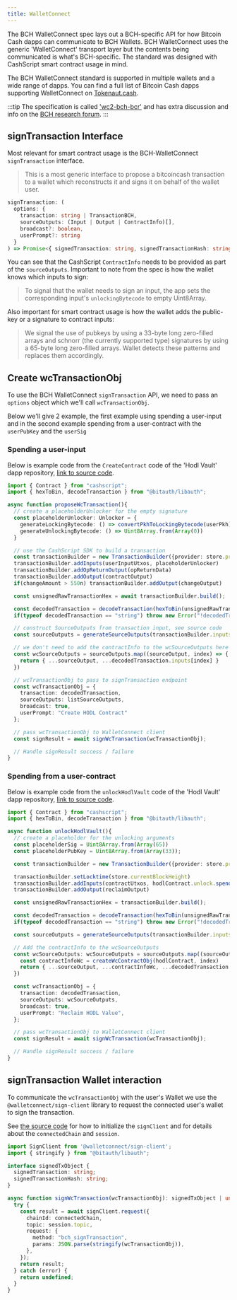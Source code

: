 ```yaml
---
title: WalletConnect
---
```


The BCH WalletConnect spec lays out a BCH-specific API for how Bitcoin Cash dapps can communicate to BCH Wallets. BCH WalletConnect uses the generic 'WalletConnect' transport layer but the contents being communicated is what's BCH-specific. The standard was designed with CashScript smart contract usage in mind.

The BCH WalletConnect standard is supported in multiple wallets and a wide range of dapps. You can find a full list of Bitcoin Cash dapps supporting WalletConnect on [Tokenaut.cash](https://tokenaut.cash/dapps?filter=walletconnect).

:::tip
The specification is called ['wc2-bch-bcr'](https://github.com/mainnet-pat/wc2-bch-bcr) and has extra discussion and info on the [BCH research forum](https://bitcoincashresearch.org/t/wallet-connect-v2-support-for-bitcoincash/).
:::

## signTransaction Interface

Most relevant for smart contract usage is the BCH-WalletConnect `signTransaction` interface.

> This is a most generic interface to propose a bitcoincash transaction to a wallet which reconstructs it and signs it on behalf of the wallet user.

```typescript
signTransaction: (
  options: {
    transaction: string | TransactionBCH,
    sourceOutputs: (Input | Output | ContractInfo)[],
    broadcast?: boolean,
    userPrompt?: string
  }
) => Promise<{ signedTransaction: string, signedTransactionHash: string } | undefined>;
```

You can see that the CashScript `ContractInfo` needs to be provided as part of the `sourceOutputs`. Important to note from the spec is how the wallet knows which inputs to sign:

>To signal that the wallet needs to sign an input, the app sets the corresponding input's `unlockingBytecode` to empty Uint8Array.

Also important for smart contract usage is how the wallet adds the public-key or a signature to contract inputs:

> We signal the use of pubkeys by using a 33-byte long zero-filled arrays and schnorr (the currently supported type) signatures by using a 65-byte long zero-filled arrays. Wallet detects these patterns and replaces them accordingly.

## Create wcTransactionObj

To use the BCH WalletConnect `signTransaction` API, we need to pass an `options` object which we'll call `wcTransactionObj`.

Below we'll give 2 example, the first example using spending a user-input and in the second example spending from a user-contract with the `userPubKey` and the `userSig`

### Spending a user-input

Below is example code from the `CreateContract` code of the 'Hodl Vault' dapp repository, [link to source code](https://github.com/mr-zwets/bch-hodl-dapp/blob/main/src/views/CreateContract.vue#L14).

```ts
import { Contract } from "cashscript";
import { hexToBin, decodeTransaction } from "@bitauth/libauth";

async function proposeWcTransaction(){
  // create a placeholderUnlocker for the empty signature
  const placeholderUnlocker: Unlocker = {
    generateLockingBytecode: () => convertPkhToLockingBytecode(userPkh),
    generateUnlockingBytecode: () => Uint8Array.from(Array(0))
  }

  // use the CashScript SDK to build a transaction
  const transactionBuilder = new TransactionBuilder({provider: store.provider})
  transactionBuilder.addInputs(userInputUtxos, placeholderUnlocker)
  transactionBuilder.addOpReturnOutput(opReturnData)
  transactionBuilder.addOutput(contractOutput)
  if(changeAmount > 550n) transactionBuilder.addOutput(changeOutput)

  const unsignedRawTransactionHex = await transactionBuilder.build();

  const decodedTransaction = decodeTransaction(hexToBin(unsignedRawTransactionHex));
  if(typeof decodedTransaction == "string") throw new Error("!decodedTransaction")

  // construct SourceOutputs from transaction input, see source code
  const sourceOutputs = generateSourceOutputs(transactionBuilder.inputs)

  // we don't need to add the contractInfo to the wcSourceOutputs here
  const wcSourceOutputs = sourceOutputs.map((sourceOutput, index) => {
    return { ...sourceOutput, ...decodedTransaction.inputs[index] }
  })

  // wcTransactionObj to pass to signTransaction endpoint
  const wcTransactionObj = {
    transaction: decodedTransaction,
    sourceOutputs: listSourceOutputs,
    broadcast: true,
    userPrompt: "Create HODL Contract"
  };

  // pass wcTransactionObj to WalletConnect client
  const signResult = await signWcTransaction(wcTransactionObj);

  // Handle signResult success / failure
}
```

### Spending from a user-contract

Below is example code from the `unlockHodlVault` code of the 'Hodl Vault' dapp repository, [link to source code](https://github.com/mr-zwets/bch-hodl-dapp/blob/main/src/views/UserContracts.vue#L66).

```ts
import { Contract } from "cashscript";
import { hexToBin, decodeTransaction } from "@bitauth/libauth";

async function unlockHodlVault(){
  // create a placeholder for the unlocking arguments
  const placeholderSig = Uint8Array.from(Array(65))
  const placeholderPubKey = Uint8Array.from(Array(33));

  const transactionBuilder = new TransactionBuilder({provider: store.provider})

  transactionBuilder.setLocktime(store.currentBlockHeight)
  transactionBuilder.addInputs(contractUtxos, hodlContract.unlock.spend(placeholderPubKey, placeholderSig))
  transactionBuilder.addOutput(reclaimOutput)

  const unsignedRawTransactionHex = transactionBuilder.build();

  const decodedTransaction = decodeTransaction(hexToBin(unsignedRawTransactionHex));
  if(typeof decodedTransaction == "string") throw new Error("!decodedTransaction")

  const sourceOutputs = generateSourceOutputs(transactionBuilder.inputs)

  // Add the contractInfo to the wcSourceOutputs
  const wcSourceOutputs: wcSourceOutputs = sourceOutputs.map((sourceOutput, index) => {
    const contractInfoWc = createWcContractObj(hodlContract, index)
    return { ...sourceOutput, ...contractInfoWc, ...decodedTransaction.inputs[index] }
  })

  const wcTransactionObj = {
    transaction: decodedTransaction,
    sourceOutputs: wcSourceOutputs,
    broadcast: true,
    userPrompt: "Reclaim HODL Value",
  };

  // pass wcTransactionObj to WalletConnect client
  const signResult = await signWcTransaction(wcTransactionObj);

  // Handle signResult success / failure
}
```

## signTransaction Wallet interaction

To communicate the `wcTransactionObj` with the user's Wallet we use the `@walletconnect/sign-client` library to request the connected user's wallet to sign the transaction.

See [the source code](https://github.com/mr-zwets/bch-hodl-dapp/blob/main/src/store/store.ts#L60) for how to initialize the `signClient` and for details about the `connectedChain` and `session`.

```ts
import SignClient from '@walletconnect/sign-client';
import { stringify } from "@bitauth/libauth";

interface signedTxObject {
  signedTransaction: string;
  signedTransactionHash: string;
}

async function signWcTransaction(wcTransactionObj): signedTxObject | undefined {
  try {
    const result = await signClient.request({
      chainId: connectedChain,
      topic: session.topic,
      request: {
        method: "bch_signTransaction",
        params: JSON.parse(stringify(wcTransactionObj)),
      },
    });
    return result;
  } catch (error) {
    return undefined;
  }
}
```
